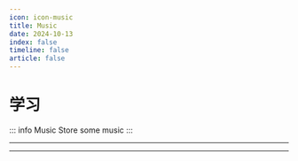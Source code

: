 ```yaml
---
icon: icon-music
title: Music
date: 2024-10-13
index: false
timeline: false
article: false
---
```

# 学习

::: info  Music
Store some music
:::

---

<Catalog base="/life/music" />

---